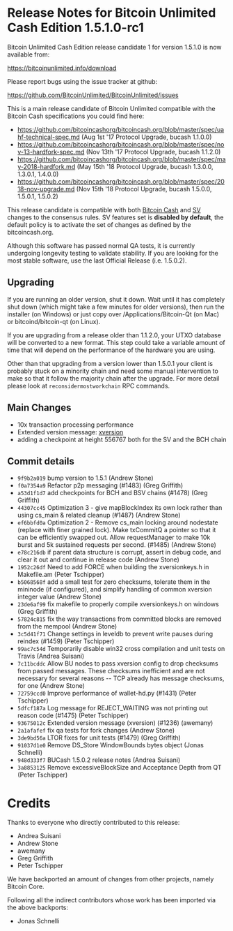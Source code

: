 Release Notes for Bitcoin Unlimited Cash Edition 1.5.1.0-rc1
=========================================================

Bitcoin Unlimited Cash Edition release candidate 1 for version 1.5.1.0 is now available from:

  <https://bitcoinunlimited.info/download>

Please report bugs using the issue tracker at github:

  <https://github.com/BitcoinUnlimited/BitcoinUnlimited/issues>

This is a main release candidate of Bitcoin Unlimited compatible
with the Bitcoin Cash specifications you could find here:

- https://github.com/bitcoincashorg/bitcoincash.org/blob/master/spec/uahf-technical-spec.md (Aug 1st '17 Protocol Upgrade, bucash 1.1.0.0)
- https://github.com/bitcoincashorg/bitcoincash.org/blob/master/spec/nov-13-hardfork-spec.md (Nov 13th '17 Protocol Upgrade, bucash 1.1.2.0)
- https://github.com/bitcoincashorg/bitcoincash.org/blob/master/spec/may-2018-hardfork.md (May 15th '18 Protocol Upgrade, bucash 1.3.0.0, 1.3.0.1, 1.4.0.0)
- https://github.com/bitcoincashorg/bitcoincash.org/blob/master/spec/2018-nov-upgrade.md (Nov 15th '18 Protocol Upgrade, bucash 1.5.0.0, 1.5.0.1, 1.5.0.2)

This release candidate is compatible with both [Bitcoin Cash](https://github.com/bitcoincashorg/bitcoincash.org/blob/master/spec/2018-nov-upgrade.md) and [SV](https://github.com/bitcoin-sv/bitcoin-sv/blob/master/doc/release-notes.md) changes to the consensus rules.
SV features set is **disabled by default**, the default policy is to activate the set of changes as defined by the bitcoincash.org.

Although this software has passed normal QA tests, it is currently undergoing longevity testing to validate stability.  If you are looking for the most stable software, use the last Official Release (i.e. 1.5.0.2).

Upgrading
---------

If you are running an older version, shut it down. Wait until it has completely
shut down (which might take a few minutes for older versions), then run the
installer (on Windows) or just copy over /Applications/Bitcoin-Qt (on Mac) or
bitcoind/bitcoin-qt (on Linux).

If you are upgrading from a release older than 1.1.2.0, your UTXO database will be converted
to a new format. This step could take a variable amount of time that will depend
on the performance of the hardware you are using.

Other than that upgrading from a version lower than 1.5.0.1 your client is probably stuck
on a minority chain and need some manual intervention to make so that it follow the majority
chain after the upgrade. For more detail please look at `reconsidermostworkchain` RPC commands.

Main Changes
------------

- 10x transaction processing performance
- Extended version message: [xversion](https://github.com/BitcoinUnlimited/BitcoinUnlimited/blob/release/doc/xversionmessage.md)
- adding a checkpoint at height 556767 both for the SV and the BCH chain

Commit details
-------


- `9f9b2a019` bump version to 1.5.1 (Andrew Stone)
- `f0a7354a9` Refactor p2p messaging (#1483) (Greg Griffith)
- `a53d1f1d7` add checkpoints for BCH and BSV chains (#1478) (Greg Griffith)
- `44307cc45` Optimization 3 - give mapBlockIndex its own lock rather than using cs_main & related cleanup (#1487) (Andrew Stone)
- `ef6bbfd0a` Optimization 2 - Remove cs_main locking around nodestate (replace with finer grained lock).  Make txCommitQ a pointer so that it can be efficiently swapped out.  Allow requestManager to make 10k burst and 5k sustained requests per second. (#1485) (Andrew Stone)
- `e78c216db` if parent data structure is corrupt, assert in debug code, and clear it out and continue in release code (Andrew Stone)
- `1952c26df` Need to add FORCE when building the xversionkeys.h in Makefile.am (Peter Tschipper)
- `b5068568f` add a small test for zero checksums, tolerate them in the mininode (if configured), and simplify handling of common xversion integer value (Andrew Stone)
- `23de6af99` fix makefile to properly compile xversionkeys.h on windows (Greg Griffith)
- `57824c815` fix the way transactions from committed blocks are removed from the mempool (Andrew Stone)
- `3c5d41f71` Change settings in leveldb to prevent write pauses during reindex (#1459) (Peter Tschipper)
- `99ac7c54d` Temporarily disable win32 cross compilation and unit tests on Travis (Andrea Suisani)
- `7c11bcddc` Allow BU nodes to pass xversion config to drop checksums from passed messages.  These checksums inefficient and are not necessary for several reasons -- TCP already has message checksums, for one (Andrew Stone)
- `72759ccd0` Improve performance of wallet-hd.py (#1431) (Peter Tschipper)
- `5dfcf187a` Log message for REJECT_WAITING was not printing out reason code (#1475) (Peter Tschipper)
- `93675012c` Extended version message (xversion) (#1236) (awemany)
- `2a1afafef` fix qa tests for fork changes (Andrew Stone)
- `3de9bd56a` LTOR fixes for unit tests (#1479) (Greg Griffith)
- `91037d1e0` Remove DS_Store WindowBounds bytes object (Jonas Schnelli)
- `948d333f7` BUCash 1.5.0.2 release notes (Andrea Suisani)
- `3a8853125` Remove excessiveBlockSize and Acceptance Depth from QT (Peter Tschipper)


Credits
=======

Thanks to everyone who directly contributed to this release:

- Andrea Suisani
- Andrew Stone
- awemany
- Greg Griffith
- Peter Tschipper

We have backported an amount of changes from other projects, namely Bitcoin Core.

Following all the indirect contributors whose work has been imported via the above backports:

- Jonas Schnelli
